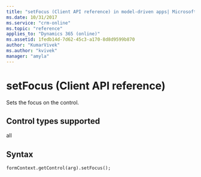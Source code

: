 ```yaml
---
title: "setFocus (Client API reference) in model-driven apps| MicrosoftDocs"
ms.date: 10/31/2017
ms.service: "crm-online"
ms.topic: "reference"
applies_to: "Dynamics 365 (online)"
ms.assetid: 1fedb14d-7d62-45c3-a170-8d8d9599b870
author: "KumarVivek"
ms.author: "kvivek"
manager: "amyla"
---
```

# setFocus (Client API reference)



Sets the focus on the control. 

## Control types supported

all

## Syntax

`formContext.getControl(arg).setFocus();`

